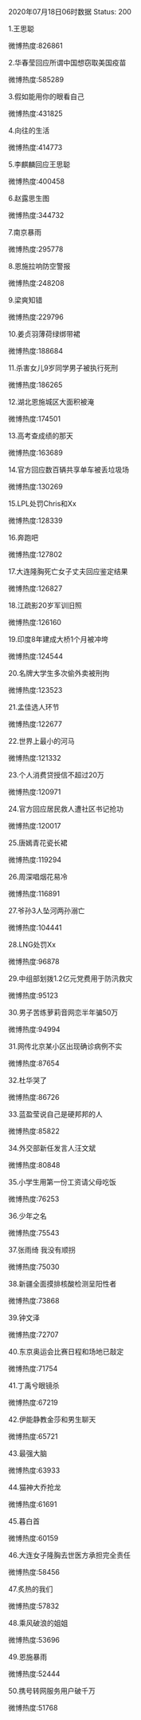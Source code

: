 2020年07月18日06时数据
Status: 200

1.王思聪

微博热度:826861

2.华春莹回应所谓中国想窃取美国疫苗

微博热度:585289

3.假如能用你的眼看自己

微博热度:431825

4.向往的生活

微博热度:414773

5.李麒麟回应王思聪

微博热度:400458

6.赵露思生图

微博热度:344732

7.南京暴雨

微博热度:295778

8.恩施拉响防空警报

微博热度:248208

9.梁爽知错

微博热度:229796

10.姜贞羽薄荷绿绑带裙

微博热度:188684

11.杀害女儿9岁同学男子被执行死刑

微博热度:186265

12.湖北恩施城区大面积被淹

微博热度:174501

13.高考查成绩的那天

微博热度:163689

14.官方回应数百辆共享单车被丢垃圾场

微博热度:130269

15.LPL处罚Chris和Xx

微博热度:128339

16.奔跑吧

微博热度:127802

17.大连隆胸死亡女子丈夫回应鉴定结果

微博热度:126827

18.江疏影20岁军训旧照

微博热度:126160

19.印度8年建成大桥1个月被冲垮

微博热度:124544

20.名牌大学生多次偷外卖被刑拘

微博热度:123523

21.孟佳选人环节

微博热度:122677

22.世界上最小的河马

微博热度:121332

23.个人消费贷授信不超过20万

微博热度:120971

24.官方回应居民救人遭社区书记抢功

微博热度:120017

25.唐嫣青花瓷长裙

微博热度:119294

26.周深唱烟花易冷

微博热度:116891

27.爷孙3人坠河两孙溺亡

微博热度:104441

28.LNG处罚Xx

微博热度:96878

29.中组部划拨1.2亿元党费用于防汛救灾

微博热度:95123

30.男子苦练萝莉音网恋半年骗50万

微博热度:94994

31.网传北京某小区出现确诊病例不实

微博热度:87654

32.杜华哭了

微博热度:86726

33.蓝盈莹说自己是硬邦邦的人

微博热度:85822

34.外交部新任发言人汪文斌

微博热度:80848

35.小学生用第一份工资请父母吃饭

微博热度:76253

36.少年之名

微博热度:75543

37.张雨绮 我没有顺拐

微博热度:75030

38.新疆全面摸排核酸检测呈阳性者

微博热度:73868

39.钟文泽

微博热度:72707

40.东京奥运会比赛日程和场地已敲定

微博热度:71754

41.丁禹兮眼镜杀

微博热度:67219

42.伊能静教金莎和男生聊天

微博热度:65721

43.最强大脑

微博热度:63933

44.猫神大乔抢龙

微博热度:61691

45.暮白首

微博热度:60159

46.大连女子隆胸去世医方承担完全责任

微博热度:58456

47.炙热的我们

微博热度:57832

48.乘风破浪的姐姐

微博热度:53696

49.恩施暴雨

微博热度:52444

50.携号转网服务用户破千万

微博热度:51768

